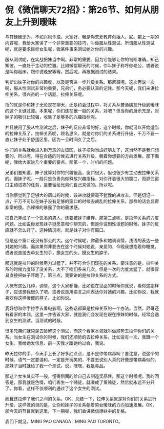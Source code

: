 # 倪《微信聊天72招》：第26节、如何从朋友上升到暧昧

与其碌碌无为，不如兴风作浪。大家好，我是你恋爱教育创始人，尼。那上一期的内容呢，我给大家讲了一个非常重要的技巧，叫做服从性测试。所谓服从性测试呢，就是要求目标女生呢，做某件事来测试她对你的兴趣。

服从测试呢，在实战把妹当中啊，非常的重要。因为它能够让你的判断准确，知己知彼，一直处于主动的位置。比如微信聊天的时候，你叫妹子称呼你老公，或者说是叫你起床，跟你说晚安等等。然后呢，再根据测试的结果。

判断出妹子对你的兴趣度，以及是否进一步升级关系。那尼哥呢，这次再说一次啊，服从性测试非常的重要，兄弟们，务必要认真的记住。那今天呢，我们来讲拉伸关系，很兴奋的一个话题。拉伸关系呢。

指的就是你和妹子无论是在聊天，还是约会过程中，将关系从普通朋友升级到暧昧的这个关键过渡。本来呢，你们还在很一般的关系，对吧？但当你的展示充足，对妹子的吸引比较强，收集了足够多的兴趣指标呢。

并且使用了服从性测试之后，妹子的反应非常的好，这个时候，你就可以开始适当的拉伸关系了。拉伸关系呢，顾名思义，就是对你们的关系进行升级，千万不要一直让妹子处于舒适区里，因为一旦时间久了之后。

你们的关系就会进入到万恶的友谊区。妹子把你当成好朋友了，这当然不是我们想要的，所以呢，得在合适的时候去进行关系升级，朝着你想要的方向发展。那下面呢，我给大家说几个重要的要点。那第一个，时机的问题。

兄弟们要知道，妹子就算对你的兴趣很高，窗口很大，但也很少有主动去拉伸关系的。而妹子呢，一般只是负责向你释放兴趣指标，对你开着很大的窗口，而抓住窗口主动进攻的任务，是要留给兄弟们自己来做的。所以呢。

当你察觉到了足够大的窗口的时候，该进攻就要毫不犹豫的进攻去。但是切记一点，千万不可以在妹子没有足够的窗口的时候去胡乱的拉伸关系，那样的话会显得非常的傻。赤裸裸的暴露了你的需求感。

把自己弄成了一个饥渴的男人，还要被妹子嫌弃。那第二点呢，是拉伸关系的力度问题。比如说你发现妹子挺愿意和你聊天的，但是你说到性话题的时候，妹子的反应就不怎么好了。这种情况呢，就是妹子对你有窗口。

但是这个窗口还没有那么的大。这个时候呢，你最多和她调调情，浅浅的表达一些对她的兴趣。而如果你非要去在这个时候对她说，亲爱的，今晚我想抱着你睡觉，或者说直接去牵女生的手，摸女生的头，摸女生的脖子。

那这就是拉伸的时候用力过猛了。并不符合你们现在的关系。要注意的是，拉伸关系的时候力度轻了没关系，大不了咱们多来几次，但是一次的力度太猛了，就很容易直接把妹子吓跑了。第三点，我要讲的是拉伸关系的方式。

大概有这么几种，调情，这个大家都懂，比如说在见面的时候你就说，看你这副样子，应该想我很久了吧。或者说是用语言之间表达你对她的兴趣，比如你说，我就喜欢你这样傻傻的样子，比如你说。

我好想和你手拉手去看电影啊，这些话都算是拉伸关系的一个办法。当然，尼哥还有看家的本领，这里一并告诉大家，就是我们会发现在跟在撩妹的时候，经常会遇到女生的测试。当测试的时候。

很多兄弟们就只是去破解这个测试，而这个看家本领就叫做顺势去拉伸你们的关系。当女生在测试你的时候，我们还顺势的去拉伸关系。比如说有一次，我跟一个女生，我给她发信息，前一天我才跟她约过会，我说。

昨天拉你的手，今天手上长了好多红点点，是不是你带病毒啊？要注意，说这个的时候，语气一定要温和，一定是开玩笑的，不要去说别人真的好像是带病毒似的。那妹子当时就给了我一个测试，说，嘿嘿，我是毒品。

那这个女生其实不一般，懂得侧面的给自己去制造奖品性。那这个时候呢，我的回答是，那我就是色情，咱们再生一个赌徒，就凑成了黄赌徒，然后就永远不分开了。你看，这样不仅顺利的通过了这个女生的测试。

而且还拉伸了我们之间的关系。OK，总结一下，拉伸关系就是对你们的关系进行升级，这样做的目的是，让你和妹子的关系朝着男女暧昧的方向加速发展。OK，那今天的节目就到这里，下一期呢，我们会讲微信撩妹中的复格。

我们下期见。MING PAO CANADA | MING PAO TORONTO。